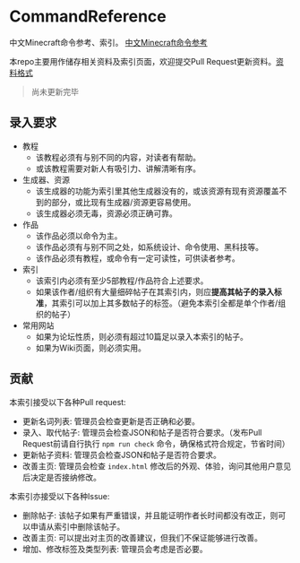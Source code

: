 # CommandReference
中文Minecraft命令参考、索引。 [中文Minecraft命令参考](https://commandtutorials.neocities.org)

本repo主要用作储存相关资料及索引页面，欢迎提交Pull Request更新资料。[资料格式](/format.md)

> 尚未更新完毕

## 录入要求
* 教程
    * 该教程必须有与别不同的内容，对读者有帮助。
    * 或该教程需要对新人有吸引力、讲解清晰有序。
* 生成器、资源
    * 该生成器的功能为索引里其他生成器没有的，或该资源有现有资源覆盖不到的部分，或比现有生成器/资源更容易使用。
    * 该生成器必须无毒，资源必须正确可靠。
* 作品
    * 该作品必须以命令为主。
    * 该作品必须有与别不同之处，如系统设计、命令使用、黑科技等。
    * 该作品必须有教程，或命令有一定可读性，可供读者参考。
* 索引
    * 该索引内必须有至少5部教程/作品符合上述要求。
    * 如果该作者/组织有大量细碎帖子在其索引内，则应**提高其帖子的录入标准**，其索引可以加上其多数帖子的标签。（避免本索引全都是单个作者/组织的帖子）
* 常用网站
    * 如果为论坛性质，则必须有超过10篇足以录入本索引的帖子。
    * 如果为Wiki页面，则必须实用。

## 贡献
本索引接受以下各种Pull request:

* 更新名词列表: 管理员会检查更新是否正确和必要。
* 录入、取代帖子: 管理员会检查JSON和帖子是否符合要求。（发布Pull Request前请自行执行 `npm run check` 命令，确保格式符合规定，节省时间）
* 更新帖子资料: 管理员会检查JSON和帖子是否符合要求。
* 改善主页: 管理员会检查 `index.html` 修改后的外观、体验，询问其他用户意见后决定是否接纳修改。

本索引亦接受以下各种Issue:

* 删除帖子: 该帖子如果有严重错误，并且能证明作者长时间都没有改正，则可以申请从索引中删除该帖子。
* 改善主页: 可以提出对主页的改善建议，但我们不保证能够进行改善。
* 增加、修改标签及类型列表: 管理员会考虑是否必要。

